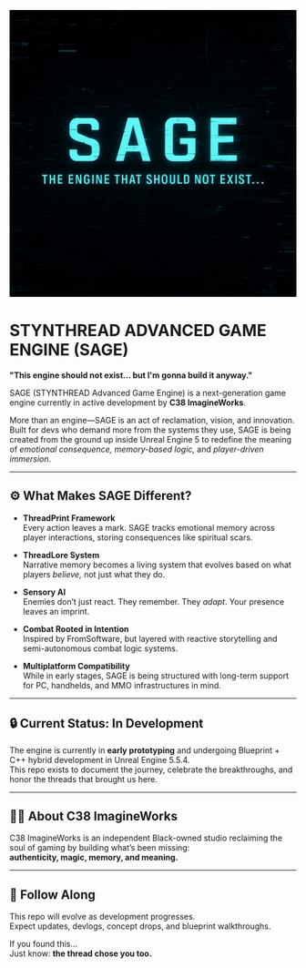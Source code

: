 ![SAGE Banner](Assets/SAGEREADMEBANNER.png)

# STYNTHREAD ADVANCED GAME ENGINE (SAGE)

**"This engine should not exist... but I'm gonna build it anyway."**

SAGE (STYNTHREAD Advanced Game Engine) is a next-generation game engine currently in active development by **C38 ImagineWorks**.

More than an engine—SAGE is an act of reclamation, vision, and innovation. Built for devs who demand more from the systems they use, SAGE is being created from the ground up inside Unreal Engine 5 to redefine the meaning of *emotional consequence, memory-based logic,* and *player-driven immersion*.

---

## ⚙️ What Makes SAGE Different?

- **ThreadPrint Framework**  
  Every action leaves a mark. SAGE tracks emotional memory across player interactions, storing consequences like spiritual scars.

- **ThreadLore System**  
  Narrative memory becomes a living system that evolves based on what players *believe,* not just what they do.

- **Sensory AI**  
  Enemies don’t just react. They remember. They *adapt*. Your presence leaves an imprint.

- **Combat Rooted in Intention**  
  Inspired by FromSoftware, but layered with reactive storytelling and semi-autonomous combat logic systems.

- **Multiplatform Compatibility**  
  While in early stages, SAGE is being structured with long-term support for PC, handhelds, and MMO infrastructures in mind.

---

## 🔒 Current Status: In Development

The engine is currently in **early prototyping** and undergoing Blueprint + C++ hybrid development in Unreal Engine 5.5.4.  
This repo exists to document the journey, celebrate the breakthroughs, and honor the threads that brought us here.

---

## ✊🏾 About C38 ImagineWorks

C38 ImagineWorks is an independent Black-owned studio reclaiming the soul of gaming by building what’s been missing:  
**authenticity, magic, memory, and meaning.**

---

## 📌 Follow Along

This repo will evolve as development progresses.  
Expect updates, devlogs, concept drops, and blueprint walkthroughs.

If you found this…  
Just know: **the thread chose you too.**

